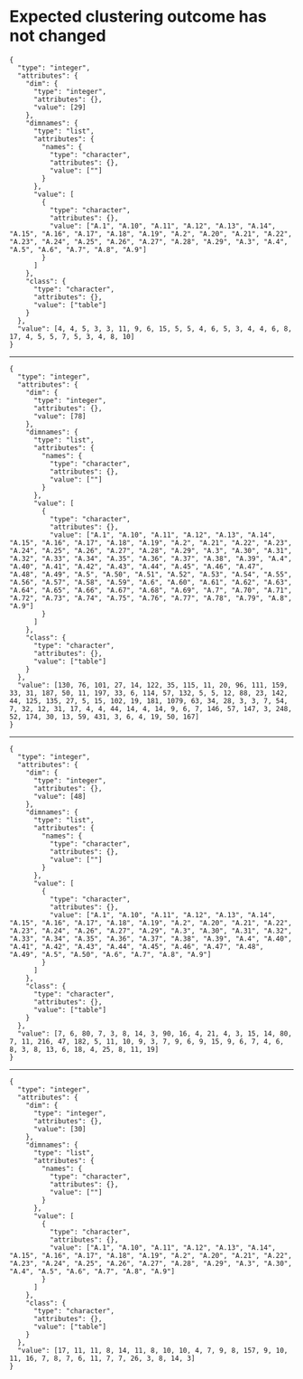 # Expected clustering outcome has not changed

    {
      "type": "integer",
      "attributes": {
        "dim": {
          "type": "integer",
          "attributes": {},
          "value": [29]
        },
        "dimnames": {
          "type": "list",
          "attributes": {
            "names": {
              "type": "character",
              "attributes": {},
              "value": [""]
            }
          },
          "value": [
            {
              "type": "character",
              "attributes": {},
              "value": ["A.1", "A.10", "A.11", "A.12", "A.13", "A.14", "A.15", "A.16", "A.17", "A.18", "A.19", "A.2", "A.20", "A.21", "A.22", "A.23", "A.24", "A.25", "A.26", "A.27", "A.28", "A.29", "A.3", "A.4", "A.5", "A.6", "A.7", "A.8", "A.9"]
            }
          ]
        },
        "class": {
          "type": "character",
          "attributes": {},
          "value": ["table"]
        }
      },
      "value": [4, 4, 5, 3, 3, 11, 9, 6, 15, 5, 5, 4, 6, 5, 3, 4, 4, 6, 8, 17, 4, 5, 5, 7, 5, 3, 4, 8, 10]
    }

---

    {
      "type": "integer",
      "attributes": {
        "dim": {
          "type": "integer",
          "attributes": {},
          "value": [78]
        },
        "dimnames": {
          "type": "list",
          "attributes": {
            "names": {
              "type": "character",
              "attributes": {},
              "value": [""]
            }
          },
          "value": [
            {
              "type": "character",
              "attributes": {},
              "value": ["A.1", "A.10", "A.11", "A.12", "A.13", "A.14", "A.15", "A.16", "A.17", "A.18", "A.19", "A.2", "A.21", "A.22", "A.23", "A.24", "A.25", "A.26", "A.27", "A.28", "A.29", "A.3", "A.30", "A.31", "A.32", "A.33", "A.34", "A.35", "A.36", "A.37", "A.38", "A.39", "A.4", "A.40", "A.41", "A.42", "A.43", "A.44", "A.45", "A.46", "A.47", "A.48", "A.49", "A.5", "A.50", "A.51", "A.52", "A.53", "A.54", "A.55", "A.56", "A.57", "A.58", "A.59", "A.6", "A.60", "A.61", "A.62", "A.63", "A.64", "A.65", "A.66", "A.67", "A.68", "A.69", "A.7", "A.70", "A.71", "A.72", "A.73", "A.74", "A.75", "A.76", "A.77", "A.78", "A.79", "A.8", "A.9"]
            }
          ]
        },
        "class": {
          "type": "character",
          "attributes": {},
          "value": ["table"]
        }
      },
      "value": [130, 76, 101, 27, 14, 122, 35, 115, 11, 20, 96, 111, 159, 33, 31, 187, 50, 11, 197, 33, 6, 114, 57, 132, 5, 5, 12, 88, 23, 142, 44, 125, 135, 27, 5, 15, 102, 19, 181, 1079, 63, 34, 28, 3, 3, 7, 54, 7, 32, 12, 31, 17, 4, 4, 44, 14, 4, 14, 9, 6, 7, 146, 57, 147, 3, 248, 52, 174, 30, 13, 59, 431, 3, 6, 4, 19, 50, 167]
    }

---

    {
      "type": "integer",
      "attributes": {
        "dim": {
          "type": "integer",
          "attributes": {},
          "value": [48]
        },
        "dimnames": {
          "type": "list",
          "attributes": {
            "names": {
              "type": "character",
              "attributes": {},
              "value": [""]
            }
          },
          "value": [
            {
              "type": "character",
              "attributes": {},
              "value": ["A.1", "A.10", "A.11", "A.12", "A.13", "A.14", "A.15", "A.16", "A.17", "A.18", "A.19", "A.2", "A.20", "A.21", "A.22", "A.23", "A.24", "A.26", "A.27", "A.29", "A.3", "A.30", "A.31", "A.32", "A.33", "A.34", "A.35", "A.36", "A.37", "A.38", "A.39", "A.4", "A.40", "A.41", "A.42", "A.43", "A.44", "A.45", "A.46", "A.47", "A.48", "A.49", "A.5", "A.50", "A.6", "A.7", "A.8", "A.9"]
            }
          ]
        },
        "class": {
          "type": "character",
          "attributes": {},
          "value": ["table"]
        }
      },
      "value": [7, 6, 80, 7, 3, 8, 14, 3, 90, 16, 4, 21, 4, 3, 15, 14, 80, 7, 11, 216, 47, 182, 5, 11, 10, 9, 3, 7, 9, 6, 9, 15, 9, 6, 7, 4, 6, 8, 3, 8, 13, 6, 18, 4, 25, 8, 11, 19]
    }

---

    {
      "type": "integer",
      "attributes": {
        "dim": {
          "type": "integer",
          "attributes": {},
          "value": [30]
        },
        "dimnames": {
          "type": "list",
          "attributes": {
            "names": {
              "type": "character",
              "attributes": {},
              "value": [""]
            }
          },
          "value": [
            {
              "type": "character",
              "attributes": {},
              "value": ["A.1", "A.10", "A.11", "A.12", "A.13", "A.14", "A.15", "A.16", "A.17", "A.18", "A.19", "A.2", "A.20", "A.21", "A.22", "A.23", "A.24", "A.25", "A.26", "A.27", "A.28", "A.29", "A.3", "A.30", "A.4", "A.5", "A.6", "A.7", "A.8", "A.9"]
            }
          ]
        },
        "class": {
          "type": "character",
          "attributes": {},
          "value": ["table"]
        }
      },
      "value": [17, 11, 11, 8, 14, 11, 8, 10, 10, 4, 7, 9, 8, 157, 9, 10, 11, 16, 7, 8, 7, 6, 11, 7, 7, 26, 3, 8, 14, 3]
    }

